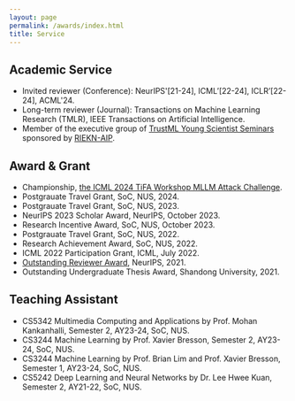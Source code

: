 ```yaml
---
layout: page
permalink: /awards/index.html
title: Service
---
```


## Academic Service
- Invited reviewer (Conference): NeurIPS'[21-24], ICML’[22-24], ICLR’[22-24], ACML'24.
- Long-term reviewer (Journal): Transactions on Machine Learning Research (TMLR), IEEE Transactions on Artificial Intelligence.
- Member of the executive group of [TrustML Young Scientist Seminars](https://trustmlresearch.github.io/index.html) sponsored by [RIEKN-AIP](https://www.riken.jp/en/research/labs/aip/).


## Award & Grant
- Championship, [the ICML 2024 TiFA Workshop MLLM Attack Challenge](https://icml-tifa.github.io/challenges/track1/).
- Postgrauate Travel Grant, SoC, NUS, 2024.
- Postgrauate Travel Grant, SoC, NUS, 2023.
- NeurIPS 2023 Scholar Award, NeurIPS, October 2023.
- Research Incentive Award, SoC, NUS, October 2023.
- Postgrauate Travel Grant, SoC, NUS, 2022.
- Research Achievement Award, SoC, NUS, 2022.
- ICML 2022 Participation Grant, ICML, July 2022.
- [Outstanding Reviewer Award](https://nips.cc/Conferences/2021/ProgramCommittee), NeurIPS, 2021.
- Outstanding Undergraduate Thesis Award, Shandong University, 2021.


## Teaching Assistant
- CS5342 Multimedia Computing and Applications by Prof. Mohan Kankanhalli, Semester 2, AY23-24, SoC, NUS.
- CS3244 Machine Learning by Prof. Xavier Bresson, Semester 2, AY23-24, SoC, NUS.
- CS3244 Machine Learning by Prof. Brian Lim and Prof. Xavier Bresson, Semester 1, AY23-24, SoC, NUS.
- CS5242 Deep Learning and Neural Networks by Dr. Lee Hwee Kuan, Semester 2, AY21-22, SoC, NUS.

